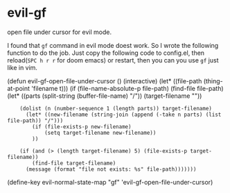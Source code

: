 # evil-gf

open file under cursor for evil mode.

I found that `gf` command in evil mode doest work. So I wrote the following function
to do the job. Just copy the following code to config.el, then reload(`SPC h r r` for
doom emacs) or restart, then you can you use `gf` just like in vim.

  (defun evil-gf-open-file-under-cursor ()
  (interactive)
  (let* ((file-path (thing-at-point 'filename t)))
    (if (file-name-absolute-p file-path)
    (find-file file-path)
      (let* ((parts (split-string (buffer-file-name) "/"))
        (target-filename ""))

        (dolist (n (number-sequence 1 (length parts)) target-filename)
          (let* ((new-filename (string-join (append (-take n parts) (list file-path)) "/")))
            (if (file-exists-p new-filename)
                (setq target-filename new-filename))
            ))

        (if (and (> (length target-filename) 5) (file-exists-p target-filename))
            (find-file target-filename)
          (message (format "file not exists: %s" file-path)))))))

  (define-key evil-normal-state-map "gf" 'evil-gf-open-file-under-cursor)

